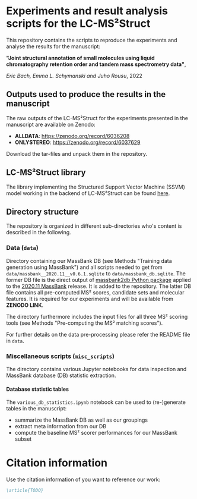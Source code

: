 # Experiments and result analysis scripts for the LC-MS²Struct

This repository contains the scripts to reproduce the experiments and analyse the results for the manuscript: 

**"Joint structural annotation of small molecules using liquid chromatography retention order and tandem mass spectrometry data"**,

*Eric Bach, Emma L. Schymanski and Juho Rousu*, 2022

## Outputs used to produce the results in the manuscript

The raw outputs of the LC-MS²Struct for the experiments presented in the manuscript are available on Zenodo:

- **ALLDATA**: https://zenodo.org/record/6036208
- **ONLYSTEREO**: https://zenodo.org/record/6037629

Download the tar-files and unpack them in the repository.

## LC-MS²Struct library

The library implementing the Structured Support Vector Machine (SSVM) model working in the backend of LC-MS²Struct 
can be found [here](https://github.com/aalto-ics-kepaco/msms_rt_ssvm). 

## Directory structure

The repository is organized in different sub-directories who's content is described in the following.

### Data (```data```)

Directory containing our MassBank DB (see Methods "Training data generation using MassBank") and all scripts needed to 
get from ```data/massbank__2020.11__v0.6.1.sqlite``` to ```data/massbank_db.sqlite```. The former DB file is the 
direct output of [massbank2db Python package](https://github.com/bachi55/massbank2db) applied to the [2020.11 
MassBank](https://github.com/MassBank/MassBank-data/releases/tag/2020.11) release. It is added to the repository. The 
latter DB file contains all pre-computed MS² scores, candidate sets and molecular features. It is required for our 
experiments and will be available from **ZENODO LINK**. 

The directory furthermore includes the input files for all three MS² scoring tools (see Methods "Pre-computing the 
MS² matching scores"). 

For further details on the data pre-processing please refer the README file in ```data```.

### Miscellaneous scripts (```misc_scripts```) 

The directory contains various Jupyter notebooks for data inspection and MassBank database (DB) statistic extraction. 

#### Database statistic tables

The ```various_db_statistics.ipynb``` notebook can be used to (re-)generate tables in the manuscript:
- summarize the MassBank DB as well as our groupings
- extract meta information from our DB 
- compute the baseline MS² scorer performances for our MassBank subset

# Citation information

Use the citation information of you want to reference our work:

```bibtex
\article{TODO}
```
